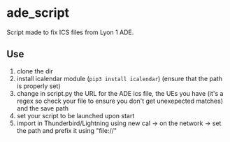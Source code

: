 # ade_script
Script made to fix ICS files from Lyon 1 ADE.
## Use
1. clone the dir
2. install icalendar module (`pip3 install icalendar`) (ensure that the path is properly set)
2. change in script.py the URL for the ADE ics file, the UEs you have (it's a regex so check your file to ensure you don't get unexepected matches) and the save path
3. set your script to be launched upon start
4. import in Thunderbird/Lightning using new cal -> on the network -> set the path and prefix it using "file://"
